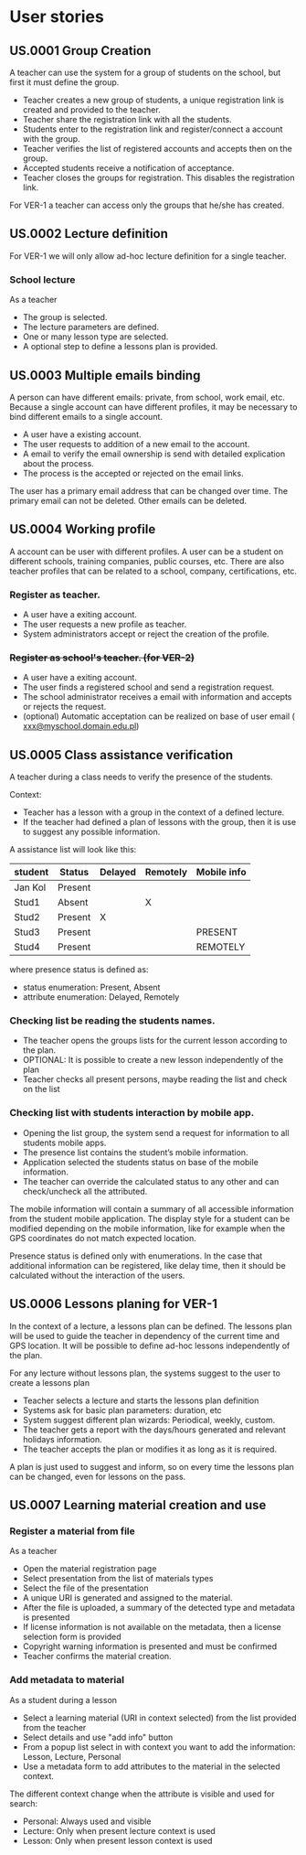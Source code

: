 User stories
============

US.0001 Group Creation
----------------------

A teacher can use the system for a group of students on the school, but first it must define the group.

- Teacher creates a new group of students, a unique registration link is created and provided to the teacher.
- Teacher share the registration link with all the students.
- Students enter to the registration link and register/connect a account with the group.
- Teacher verifies the list of registered accounts and accepts then on the group.
- Accepted students receive a notification of acceptance.
- Teacher closes the groups for registration. This disables the registration link.

For VER-1 a teacher can access only the groups that he/she has created.

US.0002 Lecture definition
--------------------------

For VER-1 we will only allow ad-hoc lecture definition for a single teacher.

### School lecture
As a teacher
- The group is selected.
- The lecture parameters are defined.
- One or many lesson type are selected.
- A optional step to define a lessons plan is provided.

US.0003 Multiple emails binding
-------------------------------

A person can have different emails: private, from school, work email, etc.
Because a single account can have different profiles, it may be necessary to bind different emails to a single account.

- A user have a existing account.
- The user requests to addition of a new email to the account.
- A email to verify the email ownership is send with detailed explication about the process.
- The process is the accepted or rejected on the email links.

The user has a primary email address that can be changed over time. 
The primary email can not be deleted. 
Other emails can be deleted.


US.0004 Working profile
-----------------------

A account can be user with different profiles. A user can be a student on different schools, training companies, public courses, etc.
There are also teacher profiles that can be related to a school, company, certifications, etc.

### Register as teacher.

- A user have a exiting account.
- The user requests a new profile as teacher.
- System administrators accept or reject the creation of the profile.


### ~~Register as school's teacher. (for VER-2)~~

- A user have a exiting account.
- The user finds a registered school and send a registration request.
- The school administrator receives a email with information and accepts or rejects the request.
- (optional) Automatic acceptation can be realized on base of user email ( xxx@myschool.domain.edu.pl)

US.0005 Class assistance verification
-------------------------------------

A teacher during a class needs to verify the presence of the students.

Context:
- Teacher has a lesson with a group in the context of a defined lecture.
- If the teacher had defined a plan of lessons with the group, then it is use to suggest any possible information.

A assistance list will look like this:

| student | Status  | Delayed| Remotely| Mobile info |
|---------|---------|--------|---------|-------------|
| Jan Kol | Present |        |         |             |
| Stud1   | Absent  |        |    X    |             |
| Stud2   | Present |   X    |         |             |
| Stud3   | Present |        |         |   PRESENT   |
| Stud4   | Present |        |         |   REMOTELY  |

where presence status is defined as:
- status enumeration: Present, Absent
- attribute enumeration: Delayed, Remotely

### Checking list be reading the students names.

- The teacher opens the groups lists for the current lesson according to the plan.
- OPTIONAL: It is possible to create a new lesson independently of the plan
- Teacher checks all present persons, maybe reading the list and check on the list

### Checking list with students interaction by mobile app.

- Opening the list group, the system send a request for information to all students mobile apps.
- The presence list contains the student’s mobile information.
- Application selected the students status on base of the mobile information.
- The teacher can override the calculated status to any other and can check/uncheck all the attributed.

The mobile information will contain a summary of all accessible information from the student mobile application.
The display style for a student can be modified depending on the mobile information, like for example when the GPS
coordinates do not match expected location.

Presence status is defined only with enumerations. In the case that additional information can be registered, like
delay time, then it should be calculated without the interaction of the users.

US.0006 Lessons planing for VER-1
---------------------------------

In the context of a lecture, a lessons plan can be defined.
The lessons plan will be used to guide the teacher in dependency of the current time and GPS location.
It will be possible to define ad-hoc lessons independently of the plan.  

For any lecture without lessons plan, the systems suggest to the user to create a lessons plan

- Teacher selects a lecture and starts the lessons plan definition
- Systems ask for basic plan parameters: duration, etc
- System suggest different plan wizards: Periodical, weekly, custom.
- The teacher gets a report with the days/hours generated and relevant holidays information.
- The teacher accepts the plan or modifies it as long as it is required.

A plan is just used to suggest and inform, so on every time the lessons plan can be changed, even for lessons on the pass.


US.0007 Learning material creation and use
------------------------------------------

### Register a material from file

As a teacher
- Open the material registration page
- Select presentation from the list of materials types
- Select the file of the presentation
- A unique URI is generated and assigned to the material.
- After the file is uploaded, a summary of the detected type and metadata is presented
- If license information is not available on the metadata, then a license selection form is provided
- Copyright warning information is presented and must be confirmed 
- Teacher confirms the material creation.

### Add metadata to material

As a student during a lesson
- Select a learning material (URI in context selected) from the list provided from the teacher
- Select details and use "add info" button
- From a popup list select in with context you want to add the information: Lesson, Lecture, Personal
- Use a metadata form to add attributes to the material in the selected context.

The different context change when the attribute is visible and used for search:
- Personal: Always used and visible
- Lecture: Only when present lecture context is used
- Lesson: Only when present lesson context is used

